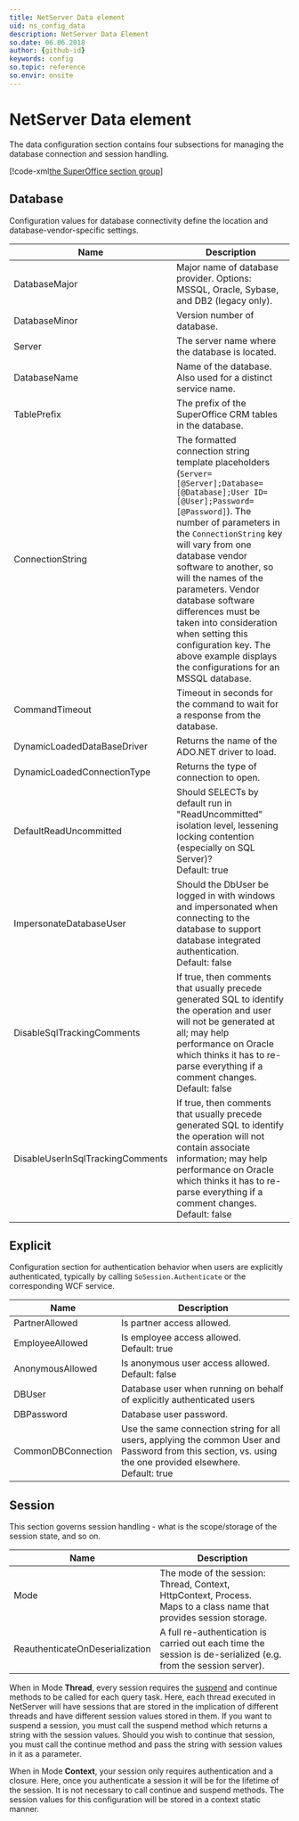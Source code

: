 ```yaml
---
title: NetServer Data element
uid: ns_config_data
description: NetServer Data Element
so.date: 06.06.2018
author: {github-id}
keywords: config
so.topic: reference
so.envir: onsite
---
```


# NetServer Data element

The data configuration section contains four subsections for managing the database connection and session handling.

[!code-xml[the SuperOffice section group](includes/data-element.xml)]

## Database

Configuration values for database connectivity define the location and database-vendor-specific settings.

| Name | Description |
|---|---|
| DatabaseMajor | Major name of database provider. Options: MSSQL, Oracle, Sybase, and DB2 (legacy only). |
| DatabaseMinor | Version number of database. |
| Server | The server name where the database is located. |
| DatabaseName | Name of the database. Also used for a distinct service name. |
| TablePrefix | The prefix of the SuperOffice CRM tables in the database. |
| ConnectionString | The formatted connection string template placeholders (`Server=[@Server];Database=[@Database];User ID=[@User];Password=[@Password]`). The number of parameters in the `ConnectionString` key will vary from one database vendor software to another, so will the names of the parameters. Vendor database software differences must be taken into consideration when setting this configuration key. The above example displays the configurations for an MSSQL database. |
| CommandTimeout | Timeout in seconds for the command to wait for a response from the database. |
| DynamicLoadedDataBaseDriver | Returns the name of the ADO.NET driver to load. |
| DynamicLoadedConnectionType | Returns the type of connection to open. |
| DefaultReadUncommitted | Should SELECTs by default run in "ReadUncommitted" isolation level, lessening locking contention (especially on SQL Server)? <br>Default: true |
| ImpersonateDatabaseUser | Should the DbUser be logged in with windows and impersonated when connecting to the database to support database integrated authentication.<br>Default: false |
| DisableSqlTrackingComments | If true, then comments that usually precede generated SQL to identify the operation and user will not be generated at all; may help performance on Oracle which thinks it has to re-parse everything if a comment changes.<br>Default: false |
| DisableUserInSqlTrackingComments | If true, then comments that usually precede generated SQL to identify the operation will not contain associate information; may help performance on Oracle which thinks it has to re-parse everything if a comment changes.<br>Default: false |

## Explicit

Configuration section for authentication behavior when users are explicitly authenticated, typically by calling `SoSession.Authenticate` or the corresponding WCF service.

| Name | Description |
|---|---|
| PartnerAllowed | Is partner access allowed. |
| EmployeeAllowed | Is employee access allowed.<br>Default: true |
| AnonymousAllowed | Is anonymous user access allowed.<br>Default: false |
| DBUser | Database user when running on behalf of explicitly authenticated users |
| DBPassword | Database user password. |
| CommonDBConnection | Use the same connection string for all users, applying the common User and Password from this section, vs. using the one provided elsewhere.<br>Default: true |

## Session

 This section governs session handling - what is the scope/storage of the session state, and so on.

| Name | Description |
|---|---|
| Mode | The mode of the session: Thread, Context, HttpContext, Process.<br>Maps to a class name that provides session storage. |
| ReauthenticateOnDeserialization | A full re-authentication is carried out each time the session is de-serialized (e.g. from the session server). |

When in Mode **Thread**, every session requires the [suspend][1] and continue methods to be called for each query task. Here, each thread executed in NetServer will have sessions that are stored in the implication of different threads and have different session values stored in them. If you want to suspend a session, you must call the suspend method which returns a string with the session values. Should you wish to continue that session, you must call the continue method and pass the string with session values in it as a parameter.

When in Mode **Context**, your session only requires authentication and a closure. Here, once you authenticate a session it will be for the lifetime of the session. It is not necessary to call continue and suspend methods. The session values for this configuration will be stored in a context static manner.

<!-- Referenced links -->
[1]: ../../authentication/onsite/sosession/suspend.md
